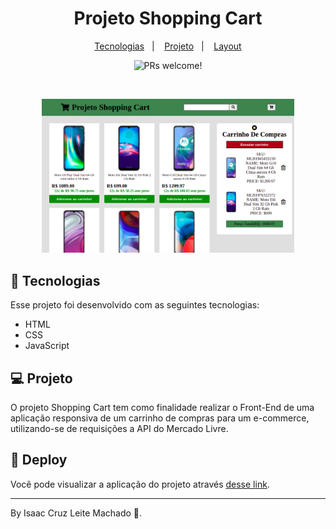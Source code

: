 <h1 align="center">
  Projeto Shopping Cart
</h1>

<p align="center">
  <a href="#-tecnologias">Tecnologias</a>&nbsp;&nbsp;&nbsp;|&nbsp;&nbsp;&nbsp;
  <a href="#-projeto">Projeto</a>&nbsp;&nbsp;&nbsp;|&nbsp;&nbsp;&nbsp;
  <a href="#-layout">Layout</a>
</p>

<p align="center">
 <img src="https://img.shields.io/static/v1?label=PRs&message=welcome&color=49AA26&labelColor=000000" alt="PRs welcome!" />
</p>

<br>

<p align="center">
  <img alt="Projeto" src="./public/image.png" width="80%">
</p>

## 🚀 Tecnologias

Esse projeto foi desenvolvido com as seguintes tecnologias:

- HTML
- CSS
- JavaScript

## 💻 Projeto

O projeto Shopping Cart tem como finalidade realizar o Front-End de uma aplicação responsiva de um carrinho de compras para um e-commerce, utilizando-se de requisições a API do Mercado Livre.

## 🔖 Deploy

Você pode visualizar a aplicação do projeto através [desse link](https://isaaccruzlm.github.io/ShoppingCart/).

---

By Isaac Cruz Leite Machado :wave:.
